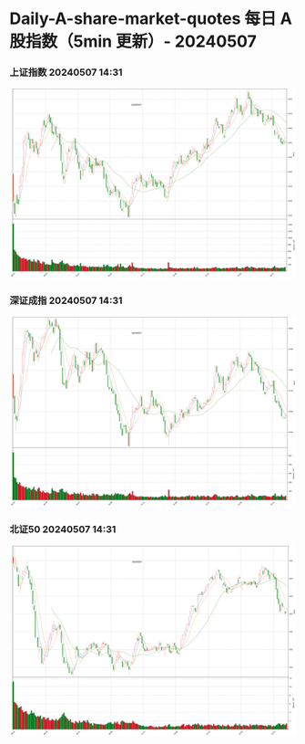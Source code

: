 
# Daily-A-share-market-quotes 每日 A 股指数（5min 更新）- 20240507

### 上证指数 20240507 14:31
![](./fig/2024/5/20240507-sh000001.png)

### 深证成指 20240507 14:31
![](./fig/2024/5/20240507-sz399001.png)

### 北证50 20240507 14:31
![](./fig/2024/5/20240507-bj899050.png)
